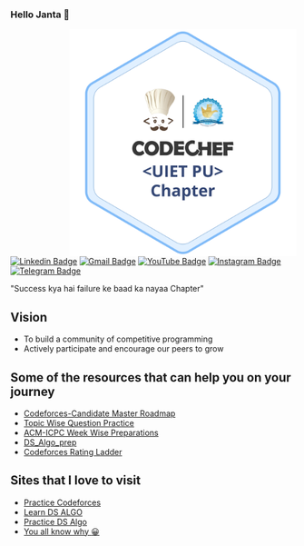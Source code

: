 ### Hello Janta  👋
<img src = 'https://github.com/CodeChef-UIET-PU-Chapter/Learning-Sprint-1/blob/main/Medium_Logo_Chapter%20(1).png' alt = 'UIET' align='right' width=400px/>

[![Linkedin Badge](https://img.shields.io/badge/-CodeChef_UIET_PU_Chapter-blue?style=flat-square&logo=Linkedin&logoColor=white&link=https://www.linkedin.com/company/codechef-uiet-pu-chapter/)](https://www.linkedin.com/company/codechef-uiet-pu-chapter/) [![Gmail Badge](https://img.shields.io/badge/-codechefuietchapter@gmail.com-c14438?style=flat-square&logo=Gmail&logoColor=white&link=mailto:codechefuietchapter@gmail.com)](codechefuietchapter@gmail.com) [![YouTube Badge](https://img.shields.io/badge/-CodeChef_UIET_PU_Chapter-c14438?style=flat-square&logo=youtube&logoColor=white&link=https://www.youtube.com/channel/UCbxS7xvTdtRZbbua7orji8w)](https://www.youtube.com/channel/UCbxS7xvTdtRZbbua7orji8w) [![Instagram Badge](https://img.shields.io/badge/-CodeChef_UIET_PU_Chapter-5C2D91?style=flat-square&logo=instagram&logoColor=white&link=https://www.instagram.com/codechef_uiet_pu_chapter/)](https://www.instagram.com/codechef_uiet_pu_chapter/) [![Telegram Badge](https://img.shields.io/badge/-CodeChef_UIET_PU_Chapter-white?style=flat-square&logo=telegram&logoColor=white&link=https://t.me/codechefuietpu)](https://t.me/codechefuietpu) 

"Success kya hai failure ke baad ka nayaa Chapter" 

## Vision
* To build a community of competitive programming 
* Actively participate and encourage our peers to grow

 ## Some of the resources that can help you on your journey
 * <a href="https://whimsical.com/codeforces-candidate-master-roadmap-by-love-babbar-CiXPPD3CnwoXPr2d8Ajx1h">Codeforces-Candidate Master Roadmap</a>
 * <a href="https://www.pepcoding.com/most-important-interview-questions-list-for-product-based-companies">Topic Wise Question Practice</a>
 * <a href="https://github.com/BedirT/ACM-ICPC-Preparation">ACM-ICPC Week Wise Preparations</a>
 * <a href="https://github.com/CodeChef-UIET-PU-Chapter/DS_ALGO_prep">DS_Algo_prep</a>
 * <a href="https://github.com/CodeChef-UIET-PU-Chapter/Codeforces_rating_ladder">Codeforces Rating Ladder</a>
 
 ## Sites that I love to visit
 * <a href="https://a2oj.pratikdaigavane.me/ladder11">Practice Codeforces</a>
 * <a href="https://www.youtube.com/channel/UC0zvY3yIBQTrSutsV-4yscQ">Learn DS ALGO</a>
 * <a href="https://practice.geeksforgeeks.org/explore/">Practice DS Algo</a>
 * <a href="https://stackoverflow.com"> You all know why :grinning: </a>
